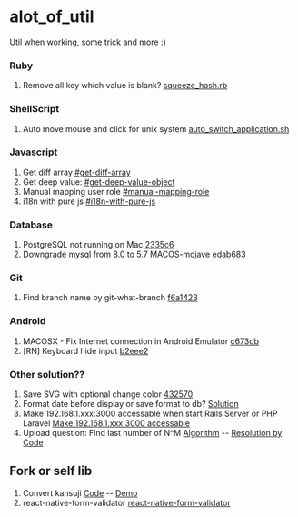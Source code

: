 # alot_of_util
Util when working, some trick and more :)

### Ruby
1. Remove all key which value is blank? [squeeze_hash.rb](https://github.com/kokorolx/awesome_trick/blob/master/ruby/squeeze_hash.rb)

### ShellScript
1. Auto move mouse and click for unix system [auto_switch_application.sh](https://github.com/kokorolx/awesome_trick/blob/master/auto_switch_application.sh)

### Javascript
1. Get diff array [#get-diff-array](https://github.com/kokorolx/awesome_trick/blob/master/javascript.md#get-diff-array)
2. Get deep value: [#get-deep-value-object](https://github.com/kokorolx/awesome_trick/blob/master/javascript.md#get-deep-value-object)
3. Manual mapping user role [#manual-mapping-role](https://github.com/kokorolx/awesome_trick/blob/master/javascript.md#manual-mapping-role)
4. i18n with pure js [#i18n-with-pure-js](https://github.com/kokorolx/awesome_trick/blob/master/javascript.md#i18n-with-pure-js)

### Database
1. PostgreSQL not running on Mac [2335c6](https://github.com/kokorolx/awesome_trick/commit/2335c60a67e9782a45ccd61cafcd8776c6b81da0)
2. Downgrade mysql from 8.0 to 5.7 MACOS-mojave [edab683](https://github.com/kokorolx/awesome_trick/blob/master/database/downgrade_mysql.md)

### Git
1. Find branch name by git-what-branch [f6a1423](https://github.com/kokorolx/awesome_trick/blob/master/git/finding_branch.md)

### Android
1. MACOSX - Fix Internet connection in Android Emulator [c673db](https://github.com/kokorolx/awesome_trick/blob/master/android.md#fix-internet-connection-in-android-emulator)
2. [RN] Keyboard hide input [b2eee2](https://github.com/kokorolx/awesome_trick/blob/master/android.md#keyboard-hide-input)

### Other solution??
1. Save SVG with optional change color [432570](https://github.com/kokorolx/awesome_trick/commit/4325707020735862c472c8e65f0187854c1d06dd?short_path=c890eba#diff-c890eba71ed12f4f0ef5cb9dde04ec4f)
2. Format date before display or save format to db? [Solution](https://github.com/kokorolx/awesome_trick/commit/8aad9f48cfe011e841620022ff71ba6081a489f6?short_path=c890eba#diff-c890eba71ed12f4f0ef5cb9dde04ec4f)
3. Make 192.168.1.xxx:3000 accessable when start Rails Server or PHP Laravel [Make 192.168.1.xxx:3000 accessable](https://github.com/kokorolx/awesome_trick/commit/bcbe33c5249eb35c43e8ebdd548174b554ac7204?short_path=c890eba#diff-c890eba71ed12f4f0ef5cb9dde04ec4f)
4. Upload question: Find last number of N^M [Algorithm](https://github.com/kokorolx/awesome_trick/commit/a905d1f9b9fde153aeedc1aef6d46c200a901726) -- [Resolution by Code](https://lmgtfy.com/?q=units+digit+of+a+number+raised+to+power)

## Fork or self lib
1. Convert kansuji [Code](https://github.com/kokorolx/kansuji) -- [Demo](https://kansuji.herokuapp.com/to_kansujis)
2. react-native-form-validator [react-native-form-validator](https://github.com/kokorolx/react-native-form-validator) 

